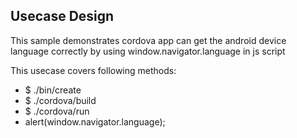 ## Usecase Design

This sample demonstrates cordova app can get the android device language correctly by using window.navigator.language in js script

This usecase covers following methods:

* $ ./bin/create
* $ ./cordova/build
* $ ./cordova/run
* alert(window.navigator.language);
